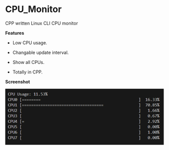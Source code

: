 # CPU_Monitor
CPP written Linux CLI CPU monitor

**Features**

- Low CPU usage.

- Changable update interval.

- Show all CPUs.

- Totally in CPP.

**Screenshot**

![img1](./img/1.png)
